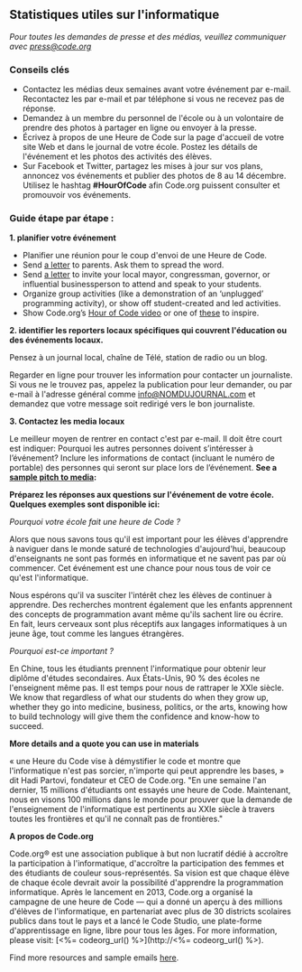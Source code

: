 

## Statistiques utiles sur l'informatique

*Pour toutes les demandes de presse et des médias, veuillez communiquer avec <press@code.org>*

### Conseils clés

  * Contactez les médias deux semaines avant votre événement par e-mail. Recontactez les par e-mail et par téléphone si vous ne recevez pas de réponse.
  * Demandez à un membre du personnel de l'école ou à un volontaire de prendre des photos à partager en ligne ou envoyer à la presse.
  * Écrivez à propos de une Heure de Code sur la page d'accueil de votre site Web et dans le journal de votre école. Postez les détails de l'événement et les photos des activités des élèves.
  * Sur Facebook et Twitter, partagez les mises à jour sur vos plans, annoncez vos événements et publier des photos de 8 au 14 décembre. Utilisez le hashtag **#HourOfCode** afin Code.org puissent consulter et promouvoir vos événements.

### Guide étape par étape :

**1. planifier votre événement**

  * Planifier une réunion pour le coup d'envoi de une Heure de Code.
  * Send [a letter](<%= hoc_uri('/resources/#sample-emails') %>) to parents. Ask them to spread the word.
  * Send [a letter](<%= hoc_uri('/resources/#sample-emails') %>) to invite your local mayor, congressman, governor, or influential businessperson to attend and speak to your students.
  * Organize group activities (like a demonstration of an ‘unplugged’ programming activity), or show off student-created and led activities.
  * Show Code.org’s [Hour of Code video](<%= hoc_uri('/') %>) or one of [these](<%= hoc_uri('/resources#videos') %>) to inspire.

**2. identifier les reporters locaux spécifiques qui couvrent l'éducation ou des événements locaux.**

Pensez à un journal local, chaîne de Télé, station de radio ou un blog.

Regarder en ligne pour trouver les information pour contacter un journaliste. Si vous ne le trouvez pas, appelez la publication pour leur demander, ou par e-mail à l'adresse général comme info@NOMDUJOURNAL.com et demandez que votre message soit redirigé vers le bon journaliste.

**3. Contactez les media locaux**

Le meilleur moyen de rentrer en contact c'est par e-mail. Il doit être court est indiquer: Pourquoi les autres personnes doivent s’intéresser à l’événement? Inclure les informations de contact (incluant le numéro de portable) des personnes qui seront sur place lors de l’événement. **See a [sample pitch to media](<%= hoc_uri('/resources#sample-emails') %>):**

**Préparez les réponses aux questions sur l'événement de votre école. Quelques exemples sont disponible ici:**

*Pourquoi votre école fait une heure de Code ?*

Alors que nous savons tous qu'il est important pour les élèves d'apprendre à naviguer dans le monde saturé de technologies d'aujourd'hui, beaucoup d'enseignants ne sont pas formés en informatique et ne savent pas par où commencer. Cet événement est une chance pour nous tous de voir ce qu'est l'informatique.

Nous espérons qu'il va susciter l'intérêt chez les élèves de continuer à apprendre. Des recherches montrent également que les enfants apprennent des concepts de programmation avant même qu'ils sachent lire ou écrire. En fait, leurs cerveaux sont plus réceptifs aux langages informatiques à un jeune âge, tout comme les langues étrangères.

*Pourquoi est-ce important ?*

En Chine, tous les étudiants prennent l'informatique pour obtenir leur diplôme d'études secondaires. Aux États-Unis, 90 % des écoles ne l'enseignent même pas. Il est temps pour nous de rattraper le XXIe siècle. We know that regardless of what our students do when they grow up, whether they go into medicine, business, politics, or the arts, knowing how to build technology will give them the confidence and know-how to succeed.

**More details and a quote you can use in materials**

« une Heure du Code vise à démystifier le code et montre que l'informatique n'est pas sorcier, n'importe qui peut apprendre les bases, » dit Hadi Partovi, fondateur et CEO de Code.org. "En une semaine l'an dernier, 15 millions d'étudiants ont essayés une heure de Code. Maintenant, nous en visons 100 millions dans le monde pour prouver que la demande de l'enseignement de l'informatique est pertinents au XXIe siècle à travers toutes les frontières et qu'il ne connaît pas de frontières."

**A propos de Code.org**

Code.org® est une association publique à but non lucratif dédié à accroître la participation à l'informatique, d'accroître la participation des femmes et des étudiants de couleur sous-représentés. Sa vision est que chaque élève de chaque école devrait avoir la possibilité d'apprendre la programmation informatique. Après le lancement en 2013, Code.org a organisé la campagne de une heure de Code — qui a donné un aperçu à des millions d'élèves de l'informatique, en partenariat avec plus de 30 districts scolaires publics dans tout le pays et a lancé le Code Studio, une plate-forme d'apprentissage en ligne, libre pour tous les âges. For more information, please visit: [<%= codeorg_url() %>](http://<%= codeorg_url() %>).

  
Find more resources and sample emails [here](<%= hoc_uri('/resources') %>).